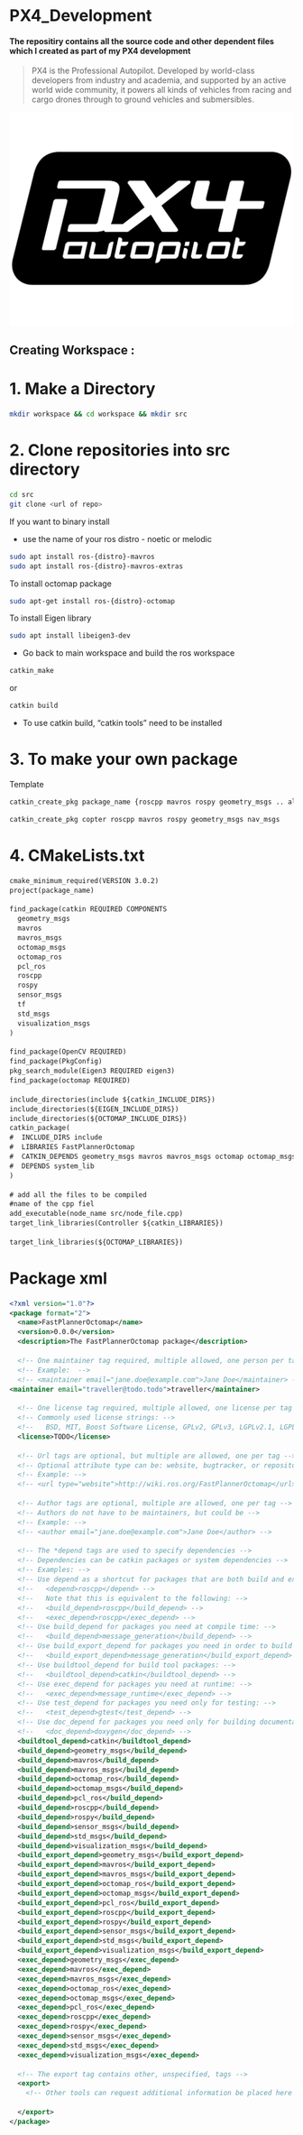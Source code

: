 # PX4_Development

#### The repositiry contains all the source code and other dependent files which I created as part of my PX4 development

>PX4 is the Professional Autopilot. Developed by world-class developers from industry and academia, and supported by an active world wide community, it powers all kinds of vehicles from racing and cargo drones through to ground vehicles and submersibles.

![](https://github.com/rafism1997/PX4_Development/blob/main/px4.png)


## Creating Workspace : 

# 1. Make a Directory

```bash
mkdir workspace && cd workspace && mkdir src
```

# 2. Clone repositories into src directory

```bash
cd src
git clone <url of repo>
```

 If you want to binary install

- use the name of your ros distro - noetic or melodic

```bash
sudo apt install ros-{distro}-mavros
sudo apt install ros-{distro}-mavros-extras
```

To install octomap package

```bash
sudo apt-get install ros-{distro}-octomap
```

To install Eigen library

```bash
sudo apt install libeigen3-dev
```

- Go back to main workspace and build the ros workspace

```bash
catkin_make  
```

or

```bash
catkin build
```

- To use catkin build, “catkin tools” need to be installed

# 3. To make your own package

Template

```bash
catkin_create_pkg package_name {roscpp mavros rospy geometry_msgs .. all dependencies}
```

```bash
catkin_create_pkg copter roscpp mavros rospy geometry_msgs nav_msgs 
```

# 4. CMakeLists.txt

```xml
cmake_minimum_required(VERSION 3.0.2)
project(package_name)

find_package(catkin REQUIRED COMPONENTS
  geometry_msgs
  mavros
  mavros_msgs
  octomap_msgs
  octomap_ros
  pcl_ros
  roscpp
  rospy
  sensor_msgs
  tf
  std_msgs
  visualization_msgs
)

find_package(OpenCV REQUIRED)
find_package(PkgConfig)
pkg_search_module(Eigen3 REQUIRED eigen3)
find_package(octomap REQUIRED)

include_directories(include ${catkin_INCLUDE_DIRS})
include_directories(${EIGEN_INCLUDE_DIRS})
include_directories(${OCTOMAP_INCLUDE_DIRS})
catkin_package(
#  INCLUDE_DIRS include
#  LIBRARIES FastPlannerOctomap
#  CATKIN_DEPENDS geometry_msgs mavros mavros_msgs octomap octomap_msgs pcl_ros roscpp rospy sensor_msgs std_msgs visualization_msgs
#  DEPENDS system_lib
)

# add all the files to be compiled
#name of the cpp fiel
add_executable(node_name src/node_file.cpp)
target_link_libraries(Controller ${catkin_LIBRARIES})

target_link_libraries(${OCTOMAP_LIBRARIES})

```

# Package xml

```xml
<?xml version="1.0"?>
<package format="2">
  <name>FastPlannerOctomap</name>
  <version>0.0.0</version>
  <description>The FastPlannerOctomap package</description>

  <!-- One maintainer tag required, multiple allowed, one person per tag -->
  <!-- Example:  -->
  <!-- <maintainer email="jane.doe@example.com">Jane Doe</maintainer> -->
<maintainer email="traveller@todo.todo">traveller</maintainer>

  <!-- One license tag required, multiple allowed, one license per tag -->
  <!-- Commonly used license strings: -->
  <!--   BSD, MIT, Boost Software License, GPLv2, GPLv3, LGPLv2.1, LGPLv3 -->
  <license>TODO</license>

  <!-- Url tags are optional, but multiple are allowed, one per tag -->
  <!-- Optional attribute type can be: website, bugtracker, or repository -->
  <!-- Example: -->
  <!-- <url type="website">http://wiki.ros.org/FastPlannerOctomap</url> -->

  <!-- Author tags are optional, multiple are allowed, one per tag -->
  <!-- Authors do not have to be maintainers, but could be -->
  <!-- Example: -->
  <!-- <author email="jane.doe@example.com">Jane Doe</author> -->

  <!-- The *depend tags are used to specify dependencies -->
  <!-- Dependencies can be catkin packages or system dependencies -->
  <!-- Examples: -->
  <!-- Use depend as a shortcut for packages that are both build and exec dependencies -->
  <!--   <depend>roscpp</depend> -->
  <!--   Note that this is equivalent to the following: -->
  <!--   <build_depend>roscpp</build_depend> -->
  <!--   <exec_depend>roscpp</exec_depend> -->
  <!-- Use build_depend for packages you need at compile time: -->
  <!--   <build_depend>message_generation</build_depend> -->
  <!-- Use build_export_depend for packages you need in order to build against this package: -->
  <!--   <build_export_depend>message_generation</build_export_depend> -->
  <!-- Use buildtool_depend for build tool packages: -->
  <!--   <buildtool_depend>catkin</buildtool_depend> -->
  <!-- Use exec_depend for packages you need at runtime: -->
  <!--   <exec_depend>message_runtime</exec_depend> -->
  <!-- Use test_depend for packages you need only for testing: -->
  <!--   <test_depend>gtest</test_depend> -->
  <!-- Use doc_depend for packages you need only for building documentation: -->
  <!--   <doc_depend>doxygen</doc_depend> -->
  <buildtool_depend>catkin</buildtool_depend>
  <build_depend>geometry_msgs</build_depend>
  <build_depend>mavros</build_depend>
  <build_depend>mavros_msgs</build_depend>
  <build_depend>octomap_ros</build_depend>
  <build_depend>octomap_msgs</build_depend>
  <build_depend>pcl_ros</build_depend>
  <build_depend>roscpp</build_depend>
  <build_depend>rospy</build_depend>
  <build_depend>sensor_msgs</build_depend>
  <build_depend>std_msgs</build_depend>
  <build_depend>visualization_msgs</build_depend>
  <build_export_depend>geometry_msgs</build_export_depend>
  <build_export_depend>mavros</build_export_depend>
  <build_export_depend>mavros_msgs</build_export_depend>
  <build_export_depend>octomap_ros</build_export_depend>
  <build_export_depend>octomap_msgs</build_export_depend>
  <build_export_depend>pcl_ros</build_export_depend>
  <build_export_depend>roscpp</build_export_depend>
  <build_export_depend>rospy</build_export_depend>
  <build_export_depend>sensor_msgs</build_export_depend>
  <build_export_depend>std_msgs</build_export_depend>
  <build_export_depend>visualization_msgs</build_export_depend>
  <exec_depend>geometry_msgs</exec_depend>
  <exec_depend>mavros</exec_depend>
  <exec_depend>mavros_msgs</exec_depend>
  <exec_depend>octomap_ros</exec_depend>
  <exec_depend>octomap_msgs</exec_depend>
  <exec_depend>pcl_ros</exec_depend>
  <exec_depend>roscpp</exec_depend>
  <exec_depend>rospy</exec_depend>
  <exec_depend>sensor_msgs</exec_depend>
  <exec_depend>std_msgs</exec_depend>
  <exec_depend>visualization_msgs</exec_depend>

  <!-- The export tag contains other, unspecified, tags -->
  <export>
    <!-- Other tools can request additional information be placed here -->

  </export>
</package>
```
